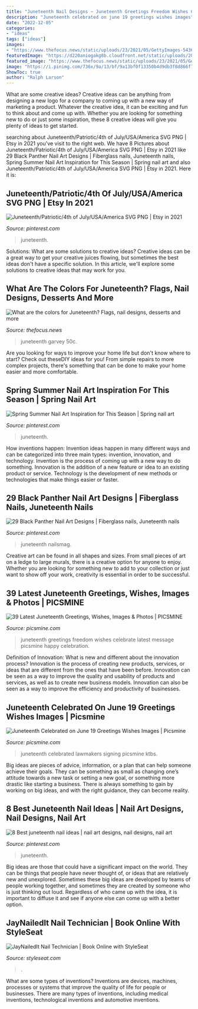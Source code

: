 ```yaml
---
title: "Juneteenth Nail Designs ~ Juneteenth Greetings Freedom Wishes Celebrate Latest Message Picsmine Happy Celebration"
description: "Juneteenth celebrated on june 19 greetings wishes images"
date: "2022-12-05"
categories:
- "ideas"
tags: ["ideas"]
images:
- "https://www.thefocus.news/static/uploads/23/2021/05/GettyImages-543687725-2048x1356.jpg"
featuredImage: "https://d220aniogakg8b.cloudfront.net/static/uploads/2020/06/12/7873281_187753fa_720x540.jpg"
featured_image: "https://www.thefocus.news/static/uploads/23/2021/05/GettyImages-543687725-2048x1356.jpg"
image: "https://i.pinimg.com/736x/9a/13/bf/9a13bf0f13350b4d9db3f8d866f761b4.jpg"
ShowToc: true
author: "Ralph Larson"
---
```



What are some creative ideas?
Creative ideas can be anything from designing a new logo for a company to coming up with a new way of marketing a product. Whatever the creative idea, it can be exciting and fun to think about and come up with. Whether you are looking for something new to do or just some inspiration, these 8 creative ideas will give you plenty of ideas to get started.

	

		
searching about Juneteenth/Patriotic/4th of July/USA/America SVG PNG | Etsy in 2021 you've visit to the right web. We have 8 Pictures about Juneteenth/Patriotic/4th of July/USA/America SVG PNG | Etsy in 2021 like 29 Black Panther Nail Art Designs | Fiberglass nails, Juneteenth nails, Spring Summer Nail Art Inspiration for This Season | Spring nail art and also Juneteenth/Patriotic/4th of July/USA/America SVG PNG | Etsy in 2021. Here it is:
		
    
## Juneteenth/Patriotic/4th Of July/USA/America SVG PNG | Etsy In 2021

<img loading=lazy src="https://i.pinimg.com/originals/87/f1/a0/87f1a028b23ba1c9e6e267efb15ad6f3.jpg" onerror="this.onerror=null;this.src='https://tse1.mm.bing.net/th?id=OIP.jfjkAstzEnu8ZWQ3WPmbpAHaHa&amp;pid=15.1';" alt="Juneteenth/Patriotic/4th of July/USA/America SVG PNG | Etsy in 2021">

_Source: pinterest.com_

>juneteenth. 

	

Solutions: What are some solutions to creative ideas?
Creative ideas can be a great way to get your creative juices flowing, but sometimes the best ideas don't have a specific solution. In this article, we'll explore some solutions to creative ideas that may work for you.

    
## What Are The Colors For Juneteenth? Flags, Nail Designs, Desserts And More

<img loading=lazy src="https://www.thefocus.news/static/uploads/23/2021/05/GettyImages-543687725-2048x1356.jpg" onerror="this.onerror=null;this.src='https://tse1.mm.bing.net/th?id=OIP.HA84b4b2Tg8IUsgldtV-RQHaE5&amp;pid=15.1';" alt="What are the colors for Juneteenth? Flags, nail designs, desserts and more">

_Source: thefocus.news_

>juneteenth garvey 50c. 

	

Are you looking for ways to improve your home life but don't know where to start? Check out theseDIY ideas for you! From simple repairs to more complex projects, there's something that can be done to make your home easier and more comfortable.

    
## Spring Summer Nail Art Inspiration For This Season | Spring Nail Art

<img loading=lazy src="https://i.pinimg.com/736x/9a/13/bf/9a13bf0f13350b4d9db3f8d866f761b4.jpg" onerror="this.onerror=null;this.src='https://tse4.mm.bing.net/th?id=OIP._95I6q6h6WpF0xw7XVNbWAHaLH&amp;pid=15.1';" alt="Spring Summer Nail Art Inspiration for This Season | Spring nail art">

_Source: pinterest.com_

>juneteenth. 

	

How inventions happen:
Invention ideas happen in many different ways and can be categorized into three main types: invention, innovation, and technology. Invention is the process of coming up with a new way to do something. Innovation is the addition of a new feature or idea to an existing product or service. Technology is the development of new methods or technologies that make things easier or faster.

    
## 29 Black Panther Nail Art Designs | Fiberglass Nails, Juneteenth Nails

<img loading=lazy src="https://i.pinimg.com/736x/52/90/68/52906836e23843c2aa592e099ba34775.jpg" onerror="this.onerror=null;this.src='https://tse4.mm.bing.net/th?id=OIP.pyMo3sQ9TcZOOrrJbpN5lQHaHa&amp;pid=15.1';" alt="29 Black Panther Nail Art Designs | Fiberglass nails, Juneteenth nails">

_Source: pinterest.com_

>juneteenth nailsmag. 

	

Creative art can be found in all shapes and sizes. From small pieces of art on a ledge to large murals, there is a creative option for anyone to enjoy. Whether you are looking for something new to add to your collection or just want to show off your work, creativity is essential in order to be successful.

    
## 39 Latest Juneteenth Greetings, Wishes, Images &amp; Photos | PICSMINE

<img loading=lazy src="https://i2.wp.com/www.picsmine.com/wp-content/uploads/2017/06/Juneteenth-Celebrate-Freedom-Greetings-Message-Picture.jpg?fit=300%2C300&amp;ssl=1" onerror="this.onerror=null;this.src='https://tse1.mm.bing.net/th?id=OIP.4mTwzoqkFCkp9WKVezvt5wAAAA&amp;pid=15.1';" alt="39 Latest Juneteenth Greetings, Wishes, Images &amp; Photos | PICSMINE">

_Source: picsmine.com_

>juneteenth greetings freedom wishes celebrate latest message picsmine happy celebration. 

	

Definition of Innovation: What is new and different about the innovation process?
Innovation is the process of creating new products, services, or ideas that are different from the ones that have been before. Innovation can be seen as a way to improve the quality and usability of products and services, as well as to create new business models. Innovation can also be seen as a way to improve the efficiency and productivity of businesses.

    
## Juneteenth Celebrated On June 19 Greetings Wishes Images | Picsmine

<img loading=lazy src="https://i1.wp.com/www.picsmine.com/wp-content/uploads/2017/06/Juneteenth-Celebrated-on-June-19-Greetings-Wishes-Images.jpg?fit=1200%2C556" onerror="this.onerror=null;this.src='https://tse1.mm.bing.net/th?id=OIP.9Hc-J3L5dwKZEFno6KDNzQHaDb&amp;pid=15.1';" alt="Juneteenth Celebrated on June 19 Greetings Wishes Images | Picsmine">

_Source: picsmine.com_

>juneteenth celebrated lawmakers signing picsmine ktbs. 

	

Big ideas are pieces of advice, information, or a plan that can help someone achieve their goals. They can be something as small as changing one’s attitude towards a new task or setting a new goal, or something more drastic like starting a business. There is always something to gain by working on big ideas, and with the right guidance, they can become reality.

    
## 8 Best Juneteenth Nail Ideas | Nail Art Designs, Nail Designs, Nail Art

<img loading=lazy src="https://i.pinimg.com/474x/8d/fc/c2/8dfcc27973214d608e65acff139c3982.jpg" onerror="this.onerror=null;this.src='https://tse1.mm.bing.net/th?id=OIP.EvJL9qBBbTcgHiMKncqvFwAAAA&amp;pid=15.1';" alt="8 Best juneteenth nail ideas | nail art designs, nail designs, nail art">

_Source: pinterest.com_

>juneteenth. 

	

Big ideas are those that could have a significant impact on the world. They can be things that people have never thought of, or ideas that are relatively new and unexplored. Sometimes these big ideas are developed by teams of people working together, and sometimes they are created by someone who is just thinking out loud. Regardless of who came up with the idea, it is important to diffuse it and see if anyone else can come up with a better option.

    
## JayNailedIt Nail Technician | Book Online With StyleSeat

<img loading=lazy src="https://d220aniogakg8b.cloudfront.net/static/uploads/2020/06/12/7873281_187753fa_720x540.jpg" onerror="this.onerror=null;this.src='https://tse2.mm.bing.net/th?id=OIP.vUJfSiB27rQkcPKpC9_TOQHaHa&amp;pid=15.1';" alt="JayNailedIt Nail Technician | Book Online with StyleSeat">

_Source: styleseat.com_

>. 

	

What are some types of inventions?
Inventions are devices, machines, processes or systems that improve the quality of life for people or businesses. There are many types of inventions, including medical inventions, technological inventions and automotive inventions.

